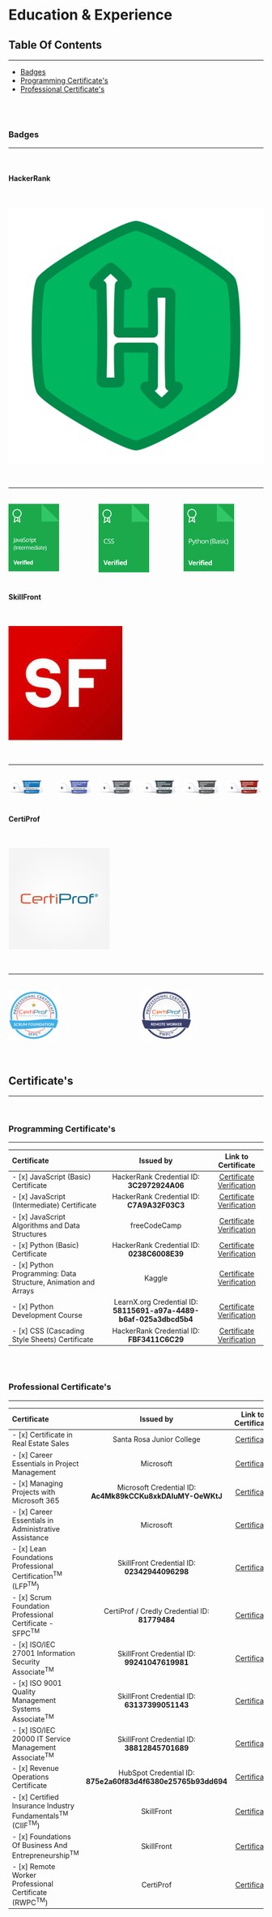# Education & Experience


## Table Of Contents
-----------------------------------------------
+ [Badges](https://github.com/BrentGoodman/Certificates#badges)
+ [Programming Certificate's](https://github.com/BrentGoodman/Certificates#programming)
+ [Professional Certificate's](https://github.com/BrentGoodman/Certificates#professional)

<br />
<br />


<h3 id="badges">Badges</h3>

-----------------------------------------------

<br />

#### HackerRank 

<br />

![alt text HackerRank Logo](./Assets/HackerRank.png)

<br />

-----------------------------------------------

<br />

<div style="display:flex">
     <div style="flex:1;padding-right:10px;">
          <img src="Badges/JavaScript_Intermediate_Skill.png" width="100"/>
     </div>
     <div style="flex:1;padding-left:10px;">
          <img src="Badges/CSS_Skill.png" width="100"/>
     </div>
     <div style="flex:1;padding-left:10px;">
          <img src="Badges/Python_Basic_Skill.png" width="100"/>
     </div>
</div>

<br />

#### SkillFront 
<br />

![alt text SkillFront Logo](./Assets/SkillFront.jpeg)

<br />

-----------------------------------------------

<br />

<div style="display:flex">
     <div style="flex:1;padding-right:10px;">
          <img src="Badges/ISOIEC20000.png" width="100"/>
     </div>
     <div style="flex:1;padding-left:10px;">
          <img src="Badges/ISO9001.png" width="100"/>
     </div>
     <div style="flex:1;padding-left:10px;">
          <img src="Badges/ISOIEC27001.png" width="100"/>
     </div>
     <div style="flex:1;padding-left:10px;">
          <img src="Badges/LeanFoundation.png" width="100"/>
     </div>
     <div style="flex:1;padding-left:10px;">
          <img src="Badges/InsuranceFundementals.png" width="100"/>
     </div>
     <div style="flex:1;padding-left:10px;">
          <img src="Badges/BusinessEntrepreneurship.png" width="100"/>
     </div>
</div>


<br />

#### CertiProf 

<br />

![alt text CertiProf Logo](./Assets/CertiProf.jpeg)

<br />

-----------------------------------------------

<br />


<div style="display:flex">
     <div style="flex:1;padding-right:10px;">
          <img src="Badges/scrum_foundation.png" width="100"/>
     </div>
     <div style="flex:1;padding-left:10px;">
          <img src="Badges/Remote_Worker_Badge.png" width="100"/>
     </div>
</div>

<br />
<br />


## Certificate's
-----------------------------------------------

<br />

<h3 id="programming">Programming Certificate's</h3>

-----------------------------------------------

| Certificate      | Issued by | Link to Certificate |
| :--------------- | :---------------: | :---------------: |
| - [x]  JavaScript (Basic) Certificate   | HackerRank Credential ID: **3C2972924A06**      | [Certificate Verification](https://www.hackerrank.com/certificates/3c2972924a06) |
| - [x]  JavaScript (Intermediate) Certificate   | HackerRank Credential ID: **C7A9A32F03C3**       | [Certificate Verification](https://www.hackerrank.com/certificates/c7a9a32f03c3) |
| - [x]  JavaScript Algorithms and Data Structures   | freeCodeCamp       | [Certificate Verification](https://freecodecamp.org/certification/fcc45c48335-657e-47ed-8aab-dbb4ec473c7a/javascript-algorithms-and-data-structures) |
| - [x]  Python (Basic) Certificate   | HackerRank Credential ID: **0238C6008E39**       | [Certificate Verification](https://www.hackerrank.com/certificates/0238c6008e39) |
| - [x]  Python Programming: Data Structure, Animation and Arrays   | Kaggle       | [Certificate Verification](https://www.kaggle.com/learn/certification/brentgoodman/python) |
| - [x]  Python Development Course   | LearnX.org Credential ID: **58115691-a97a-4489-b6af-025a3dbcd5b4**       | [Certificate Verification](https://www.learnx.org/certificate/58115691-a97a-4489-b6af-025a3dbcd5b4) |
| - [x]  CSS (Cascading Style Sheets) Certificate   | HackerRank Credential ID: **FBF3411C6C29**       | [Certificate Verification](https://www.hackerrank.com/certificates/fbf3411c6c29) |

<br />
<br />

<h3 id="professional">Professional Certificate's</h3>

-----------------------------------------------------

| Certificate      | Issued by | Link to Certificate |
| :--------------- | :---------------: | :---------------: |
| - [x]   Certificate in Real Estate Sales   | Santa Rosa Junior College       | [Certificate](https://drive.google.com/file/d/1sGjIDlyDhKiSWWXsugu-cJjX0AlAkRz7/view?usp=share_link) |
| - [x]   Career Essentials in Project Management   | Microsoft       | [Certificate](https://www.linkedin.com/learning/certificates/e6faf32cabb4eb29d1749f22e61fced51bc3385a0143c8f7e71eed7422f27304) |
| - [x]  Managing Projects with Microsoft 365   | Microsoft Credential ID: **Ac4Mk89kCCKu8xkDAIuMY-OeWKtJ**       | [Certificate](https://www.linkedin.com/learning/certificates/e9a639eb3f193fd0db181369bd4862acd6ab7c66bd61e54d39bc73468939d051) |
| - [x]   Career Essentials in Administrative Assistance   | Microsoft       | [Certificate](https://www.linkedin.com/learning/certificates/ff6c3d0433c8dc653608cb4f88d61af165fc690d15902d00b76f37dff3d19919) |
| - [x]  Lean Foundations Professional Certification<sup>TM</sup> (LFP<sup>TM</sup>)   | SkillFront Credential ID: **02342944096298**       | [Certificate](https://www.skillfront.com/Badges/02342944096298) |
| - [x]   Scrum Foundation Professional Certificate - SFPC<sup>TM</sup>   | CertiProf / Credly Credential ID: **81779484**      | [Certificate](https://www.credly.com/badges/f73ad134-5c01-49d8-afe8-f5ebf24cdefc/public_url) |
| - [x]   ISO/IEC 27001 Information Security Associate<sup>TM</sup>   | SkillFront Credential ID: **99241047619981**       | [Certificate](https://www.skillfront.com/Badges/99241047619981) |
| - [x]  ISO 9001 Quality Management Systems Associate<sup>TM</sup>   | SkillFront Credential ID: **63137399051143**       | [Certificate](https://www.skillfront.com/Badges/63137399051143) |
| - [x]  ISO/IEC 20000 IT Service Management Associate<sup>TM</sup>   | SkillFront Credential ID: **38812845701689**       | [Certificate](https://www.skillfront.com/Badges/38812845701689) |
| - [x]  Revenue Operations Certificate   | HubSpot Credential ID: **875e2a60f83d4f6380e25765b93dd694**       | [Certificate](https://drive.google.com/file/d/1Z0rhN0_H3oZttP6nzwqPvNh_fwhHnDO6/view?usp=share_link) |
| - [x]  Certified Insurance Industry Fundamentals<sup>TM</sup> (CIIF<sup>TM</sup>)   | SkillFront       | [Certificate](https://www.skillfront.com/Badges/76626941870193) |
| - [x]  Foundations Of Business And Entrepreneurship<sup>TM</sup>   | SkillFront       | [Certificate](https://www.skillfront.com/Badges/26878082394786) |
| - [x]  Remote Worker Professional Certificate (RWPC<sup>TM</sup>)   | CertiProf       | [Certificate](https://www.credly.com/badges/5e162956-50ef-47a3-b1c8-bfefed92e196/public_url) |

<br />
<br />



